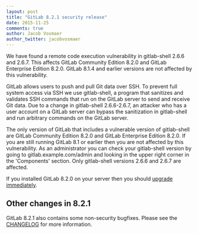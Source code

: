 ```yaml
---
layout: post
title: "GitLab 8.2.1 security release"
date: 2015-11-25
comments: true
author: Jacob Vosmaer
author_twitter: jacobvosmaer
---
```


We have found a remote code execution vulnerability in gitlab-shell
2.6.6 and 2.6.7. This affects GitLab Community Edition 8.2.0 and
GitLab Enterprise Edition 8.2.0. GitLab 8.1.4 and earlier versions
are not affected by this vulnerability.

<!-- more -->

GitLab allows users to push and pull Git data over SSH. To prevent
full system access via SSH we use gitlab-shell, a program that
sanitizes and validates SSH commands that run on the GitLab server
to send and receive Git data. Due to a change in gitlab-shell
2.6.6-2.6.7, an attacker who has a user account on a GitLab server
can bypass the sanitization in gitlab-shell and run arbitrary
commands on the GitLab server.

The only version of GitLab that includes a vulnerable version of
gitlab-shell  are GitLab Community Edition 8.2.0 and GitLab Enterprise
Edition 8.2.0. If you are still running GitLab 8.1 or earlier then
you are not affected by this vulnerability.  As an administrator
you can check your gitlab-shell version by going to
gitlab.example.com/admin and looking in the upper right corner in
the 'Components' section. Only gitlab-shell versions 2.6.6 and 2.6.7
are affected.

If you installed GitLab 8.2.0 on your server then you should  [upgrade
immediately](https://about.gitlab.com/update/).

## Other changes in 8.2.1

GitLab 8.2.1 also contains some non-security bugfixes. Please see
the
[CHANGELOG](https://gitlab.com/gitlab-org/gitlab-ce/blob/master/CHANGELOG)
for more information.
